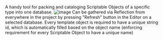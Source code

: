 A handy tool for packing and cataloging Scriptable Objects of a specific type into one database.
![image](https://github.com/user-attachments/assets/d97f288b-8568-4202-85e6-909a1f1f9364)
Can be gathered via Reflection from everywhere in the project by pressing "Refresh" button in the Editor on a selected database.
Every template object is required to have a unique string id,
which is automatically filled based on the object name (enforcing requirement for every Scriptable Object to have a unique name)

